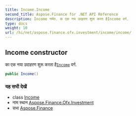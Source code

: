 ```yaml
---
title: Income.Income
second_title: Aspose.Finance for .NET API Reference
description: Income नर्मत. क एक नय उदहरण शुरू करत हैIncome वर्ग.
type: docs
weight: 10
url: /hi/net/aspose.finance.ofx.investment/income/income/
---
```

## Income constructor

का एक नया उदाहरण शुरू करता है[`Income`](../) वर्ग.

```csharp
public Income()
```

### यह सभी देखें

* class [Income](../)
* नाम स्थान [Aspose.Finance.Ofx.Investment](../../income/)
* सभा [Aspose.Finance](../../../)


